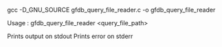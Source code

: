 gcc -D_GNU_SOURCE   gfdb_query_file_reader.c -o gfdb_query_file_reader

Usage :
   gfdb_query_file_reader <query_file_path>

Prints output on stdout
Prints error on stderr

